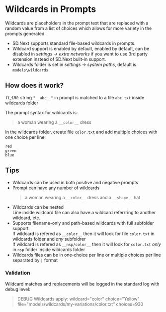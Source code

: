 # Wildcards in Prompts

Wildcards are placeholders in the prompt text that are replaced with a random value from a list of choices which allows for more variety in the prompts generated.  

- SD.Next supports standard file-based wildcards in prompts.
- Wildcard support is enabled by default, enabled by default, can be disabled in *settings -> extra networks* if you want to use 3rd party extension instead of SD.Next built-in support.  
- Wildcards folder is set in *settings -> system paths*, default is `models\wildcards`

## How does it work?

*TL;DR*: string `"__abc__"` in prompt is matched to a file `abc.txt` inside wildcards folder

The prompt syntax for wildcards is:

> a woman wearing a ```__color__``` dress

In the wildcards folder, create file `color.txt` and add multiple choices with one choice per line:

    red
    green
    blue

## Tips

- Wildcards can be used in both positive and negative prompts  
- Prompt can have any number of wildcards
  > a woman wearing a ```__color__``` dress and a ```__shape__``` hat
- Wildcards can be nested  
  Line inside wildcard file can also have a wildcard referrring to another wildcard, etc.  
- Supports filename-only and path-based wildcards with full subfolder support  
  If wildcard is refered as `__color__` then it will look for file `color.txt` in wildcards folder and *any* subfoldrer  
  If wildcard is refered as `__nsp/color__` then it will look for `color.txt` *only* in `nsp` folder inside wildcards folder  
- Wildcards files can be in one-choice per line or multiple choices per line separated by `|` format  

### Validation

Wildcard matches and replacements will be logged in the standard log with debug level:

> DEBUG    Wildcards apply: wildcard="color" choice="Yellow" file="models/wildcards/my-variations/color.txt" choices=930
